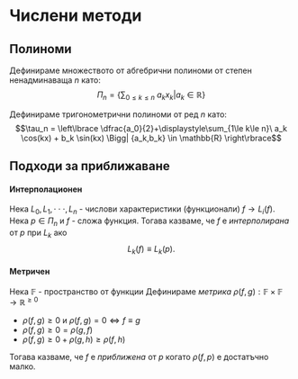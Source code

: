 # Числени методи

## Полиноми

Дефинираме множеството от абгебрични полиноми от степен ненадминаваща $n$ като:
$$\Pi_n = \left\lbrace \displaystyle\sum_{0\le k\le n}\ a_k x_k \Bigg| a_k \in \mathbb{R} \right\rbrace$$

Дефинираме тригонометрични полиноми от ред $n$ като:
$$\tau_n = \left\lbrace \dfrac{a_0}{2}+\displaystyle\sum_{1\le k\le n}\ a_k \cos(kx) + b_k \sin(kx) \Bigg| {a_k,b_k} \in \mathbb{R} \right\rbrace$$

## Подходи за приближаване

#### Интерполационен
Нека $L_0, L_1, \cdot\cdot\cdot, L_n$ - числови характеристики (функционали) $f\to L_i(f)$.
Нека $p \in \Pi_n$ и $f$ - сложа функция. Тогава казваме, че $f$ е _интерполирана_ от $p$ при $L_k$ ако $$L_k(f) \equiv L_k(p).$$

#### Метричен
Нека $\mathbb{F}$ - пространство от функции
Дефинираме _метрика_ $\rho(f,g): \mathbb{F} \times \mathbb{F} \rightarrow \mathbb{R}^{\ge 0}$
- $\rho(f,g) \ge 0$ и $\rho(f,g)=0 \Longleftrightarrow f \equiv g$
- $\rho(f,g) \ge 0 = \rho(g,f)$
- $\rho(f,g) \ge 0 + \rho(g,h) \ge \rho(f,h)$

Тогава казваме, че $f$ е _приближена_ от $p$ когато $\rho(f,p)$ е достатъчно малко.
